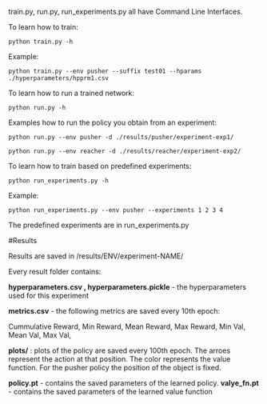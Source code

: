 train.py, run.py, run_experiments.py all have Command Line Interfaces.

To learn how to train:

```
python train.py -h 
```

Example:
```
python train.py --env pusher --suffix test01 --hparams ./hyperparameters/hpprm1.csv 
```

To learn how to run a trained network:

```
python run.py -h
```


Examples how to run the policy you obtain from an experiment:
```
python run.py --env pusher -d ./results/pusher/experiment-exp1/

python run.py --env reacher -d ./results/reacher/experiment-exp2/
```
To learn how to train based on predefined experiments:
```
python run_experiments.py -h
```
Example:
```
python run_experiments.py --env pusher --experiments 1 2 3 4
```

The predefined experiments are in run_experiments.py

#Results

Results are saved in /results/ENV/experiment-NAME/

Every result folder contains:

**hyperparameters.csv , hyperparameters.pickle** - the hyperparameters used for this experiment

**metrics.csv** - the following metrics are saved every 10th epoch:

Cummulative Reward, Min Reward, Mean Reward, Max Reward, Min Val, Mean Val, Max Val,


**plots/** : plots of the policy are saved every 100th epoch. The arroes represent the action at that position. The color represents the value function.
For the pusher policy the position of the object is fixed.


**policy.pt** - contains the saved parameters of the learned policy.
**valye_fn.pt** - contains the saved parameters of the learned value function
